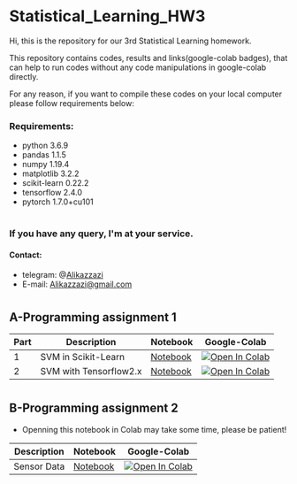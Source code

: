 # Statistical_Learning_HW3
Hi, this is the repository for our 3rd Statistical Learning homework.

This repository contains codes, results and links(google-colab badges), that can help to run codes without any code manipulations in google-colab directly.

For any reason, if you want to compile these codes on your local computer please follow requirements below:
### Requirements:
- python 3.6.9
- pandas 1.1.5
- numpy 1.19.4
- matplotlib 3.2.2
- scikit-learn 0.22.2
- tensorflow 2.4.0
- pytorch 1.7.0+cu101
#

### If you have any query, I'm at your service.
####  Contact:
- telegram: @[Alikazzazi](https://t.me/Alikazzazi "contact to me")
- E-mail: Alikazzazi@gmail.com
# 



## A-Programming assignment 1


|Part|Description|Notebook|Google-Colab|
|-----|------|-----|-----|
|1|SVM in Scikit-Learn|[Notebook](https://github.com/aghk73/Statistical_Learning_HW3/blob/master/SL_HW3_part1.ipynb) |[![Open In Colab](https://colab.research.google.com/assets/colab-badge.svg)](https://colab.research.google.com/github/aghk73/Statistical_Learning_HW3/blob/master/SL_HW3_part1.ipynb)
|2|SVM with Tensorflow2.x|[Notebook](https://github.com/aghk73/Statistical_Learning_HW3/blob/master/stat_HW3_tf_SVM.ipynb) |[![Open In Colab](https://colab.research.google.com/assets/colab-badge.svg)](https://colab.research.google.com/github/aghk73/Statistical_Learning_HW3/blob/master/stat_HW3_tf_SVM.ipynb)

#


## B-Programming assignment 2
- Openning this notebook in Colab may take some time, please be patient!


Description|Notebook|Google-Colab|
|------|-----|-----|
| Sensor Data|[Notebook](https://github.com/aghk73/Statistical_Learning_HW3/blob/master/stat_HW3_sensor_data.ipynb) |[![Open In Colab](https://colab.research.google.com/assets/colab-badge.svg)](https://colab.research.google.com/github/aghk73/Statistical_Learning_HW3/blob/master/stat_HW3_sensor_data.ipynb)
